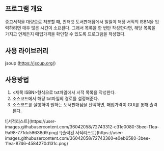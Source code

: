 ## 프로그램 개요
중고서적을 대량으로 처분할 때, 인터넷 도서판매점에서 일일이 해당 서적의 ISBN을 입력하려면 매우 많은 시간이 소요된다. 그래서 목록을 한 번만 작성한다면, 해당 목록을 가지고 언제든지 매입가격을 확인할 수 있도록 프로그램을 작성했다.

## 사용 라이브러리
jsoup (https://jsoup.org/)

## 사용방법
1. <제목 ISBN>형식으로 txt파일에서 서적 목록을 작성한다.
2. 소스코드에서 해당 txt파일의 경로를 설정해준다.
3. 소스코드를 실행하여 원하는 도서판매점을 선택하면, 매입가격이 GUI를 통해 출력된다.

<div>
![서적리스트](https://user-images.githubusercontent.com/36042058/72743312-c31e0080-3bee-11ea-9a98-771dc58638d9.png)
![출력된 서적리스트](https://user-images.githubusercontent.com/36042058/72743360-e0eb6580-3bee-11ea-8746-4584270d131c.png)
</div>
